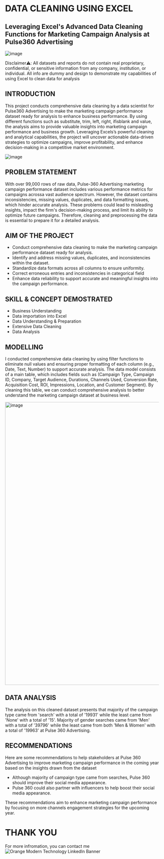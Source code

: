 # DATA CLEANING USING EXCEL
Leveraging Excel's Advanced Data Cleaning Functions for Marketing Campaign Analysis at Pulse360 Advertising
---
![image](https://t3.ftcdn.net/jpg/11/81/84/60/360_F_1181846094_68B4k00g9GIpmMGnZ3hD0N0lba5t2yze.jpg)

Disclaimer⚠️: All datasets and reports do not contain real proprietary, confidential, or sensitive information from any company, institution, or individual. All info are dummy and design to demonstrate my capabilities of using Excel to clean data for analysis

INTRODUCTION
---
This project conducts comprehensive data cleaning by a data scientist for Pulse360 Advertising to make the marketing campaign performance dataset ready for analysis to enhance business performance. By using different functions such as substitute, trim, left, right, ifisblank and value, the analysis aims to provide valuable insights into marketing campaign performance and business growth. Leveraging Excels’s powerful cleaning and analytical capabilities, the project will uncover actionable data-driven strategies to optimize campaigns, improve profitability, and enhance decision-making in a competitive market environment.

![image](https://www.teaminteriors.co.uk/wp-content/uploads/2017/07/03-duo-main.jpg)

PROBLEM STATEMENT
---
With over 99,000 rows of raw data, Pulse-360 Advertising marketing campaign performance dataset includes various performance metrics for campaigns acrossa vast audience spectrum. However, the dataset contains inconsistencies, missing values, duplicates, and data formatting issues, which hinder accurate analysis. These problems could lead to misleading insights, impact the firm's decision-making process, and limit its ability to optimize future campaigns. Therefore, cleaning and preprocessing the data is essential to prepare it for a detailed analysis.

AIM OF THE PROJECT
---
* Conduct comprehensive data cleaning to make the marketing campaign performance dataset ready for analysis.
* Identify and address missing values, duplicates, and inconsistencies within the dataset.
* Standardize data formats across all columns to ensure uniformity.
* Correct erroneous entries and inconsistencies in categorical field
* Enhance data reliability to support accurate and meaningful insights into the campaign performance.

SKILL & CONCEPT DEMOSTRATED
---
* Business Understanding
* Data importation into Excel
* Data Understanding & Preparation
* Extensive Data Cleaning
* Data Analysis

MODELLING
---
I conducted comprehensive data cleaning by using filter functions to eliminate null values and ensuring proper formatting of each column (e.g., Date, Text, Number) to support accurate analysis. The data model consists of a main table, which includes fields such as (Campaign Type, Campaign ID, Company, Target Audience, Durations, Channels Used, Conversion Rate, Acquisition Cost, ROI, Impressions, Location, and Customer Segment). By cleaning this table, we can conduct comprehensive analysis to better understand the marketing campaign dataset at business level.

<img width="926" alt="image" src="https://github.com/user-attachments/assets/ac4df1b7-f694-4983-90d2-a57a3f760b37" />

DATA ANALYSIS
---
The analysis on this cleaned dataset presents that majority of the campaign type came from 'search' with a total of '19931' while the least came from 'None' with a total of '15'. Majority of gender searches came from 'Men' with a total of '39796' while the least came from both 'Men & Women' with a total of '19963' at Pulse 360 Advertising. 

RECOMMENDATIONS
---
Here are some recommendations to help stakeholders at Pulse 360 Advertising to improve marketing campaign performance in the coming year based on the insights drawn from the dataset
* Although majority of campaign type came from searches, Pulse 360 should improve their social media appearance.
* Pulse 360 could also partner with influencers to help boost their social media appearance. 

These recommendations aim to enhance marketing campaign performance by focusing on more channels engagement strategies for the upcoming year.

# THANK YOU
For more infromation, you can contact me
![Orange Modern Technology LinkedIn Banner](https://github.com/user-attachments/assets/2ff99394-322e-4a91-bc7f-08b1a2bd771a)













